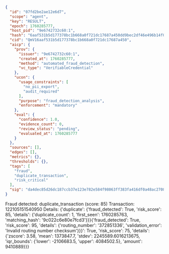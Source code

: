 ```json
{
  "id": "07fd2be2ae12e6d7",
  "scope": "agent",
  "key": "RESULT",
  "epoch": 1760285777,
  "host_pid": "9e6742732c60:1",
  "hash": "6aaf531b5d177378bc1b668a0f721dc17687a450dd9bec2df46e496b14f00bfd",
  "cid": "QmV16aaf531b5d177378bc1b668a0f721dc17687a450",
  "aicp": {
    "prov": {
      "issuer": "9e6742732c60:1",
      "created_at": 1760285777,
      "method": "automated_fraud_detection",
      "vc_type": "VerifiableCredential"
    },
    "ucon": {
      "usage_constraints": [
        "no_pii_export",
        "audit_required"
      ],
      "purpose": "fraud_detection_analysis",
      "enforcement": "mandatory"
    },
    "eval": {
      "confidence": 1.0,
      "evidence_count": 0,
      "review_status": "pending",
      "evaluated_at": 1760285777
    }
  },
  "sources": [],
  "edges": [],
  "metrics": {},
  "thresholds": {},
  "tags": [
    "fraud",
    "duplicate_transaction",
    "risk_critical"
  ],
  "sig": "da4dec85d26dc187ccb37e123e782e584f98063ff383fa416df0a48ac270848d"
}
```

Fraud detected: duplicate_transaction (score: 85)
Transaction: 122105151540950
Details: {'duplicate': {'fraud_detected': True, 'risk_score': 85, 'details': {'duplicate_count': 1, 'first_seen': 1760285763, 'matching_hash': '9c022c6e80e7fcd3'}}}{'fraud_detected': True, 'risk_score': 95, 'details': {'routing_number': '372851336', 'validation_error': 'Invalid routing number checksum'}}}': True, 'risk_score': 75, 'details': {'zscore': 3.58, 'mean': 1373847.7, 'stdev': 2245589.6016213675, 'iqr_bounds': {'lower': -2106683.5, 'upper': 4084502.5}, 'amount': 9410889}}}